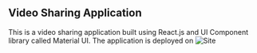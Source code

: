 ## Video Sharing Application

This is a video sharing application built using React.js and UI Component library called Material UI. The application is deployed on ![Site](https://scintillating-unicorn-b8712e.netlify.app/)

